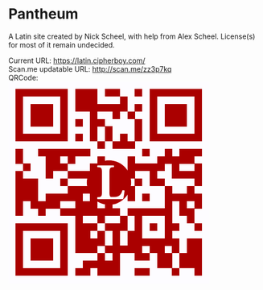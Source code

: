 Pantheum
========

A Latin site created by Nick Scheel, with help from Alex Scheel.
License(s) for most of it remain undecided.

Current URL: https://latin.cipherboy.com/  
Scan.me updatable URL: http://scan.me/zz3p7kq  
QRCode:  
![QRCode to scan.me/zz3p7kq](qrcode.png)
